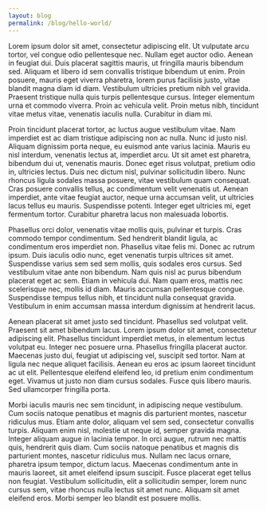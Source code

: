 ```yaml
---
layout: blog
permalink: /blog/hello-world/
---
```


Lorem ipsum dolor sit amet, consectetur adipiscing elit. Ut vulputate arcu tortor, vel congue odio pellentesque nec. Nullam eget auctor odio. Aenean in feugiat dui. Duis placerat sagittis mauris, ut fringilla mauris bibendum sed. Aliquam et libero id sem convallis tristique bibendum ut enim. Proin posuere, mauris eget viverra pharetra, lorem purus facilisis justo, vitae blandit magna diam id diam. Vestibulum ultricies pretium nibh vel gravida. Praesent tristique nulla quis turpis pellentesque cursus. Integer elementum urna et commodo viverra. Proin ac vehicula velit. Proin metus nibh, tincidunt vitae metus vitae, venenatis iaculis nulla. Curabitur in diam mi.

Proin tincidunt placerat tortor, ac luctus augue vestibulum vitae. Nam imperdiet est ac diam tristique adipiscing non ac nulla. Nunc id justo nisl. Aliquam dignissim porta neque, eu euismod ante varius lacinia. Mauris eu nisl interdum, venenatis lectus at, imperdiet arcu. Ut sit amet est pharetra, bibendum dui ut, venenatis mauris. Donec eget risus volutpat, pretium odio in, ultricies lectus. Duis nec dictum nisl, pulvinar sollicitudin libero. Nunc rhoncus ligula sodales massa posuere, vitae vestibulum quam consequat. Cras posuere convallis tellus, ac condimentum velit venenatis ut. Aenean imperdiet, ante vitae feugiat auctor, neque urna accumsan velit, ut ultricies lacus tellus eu mauris. Suspendisse potenti. Integer eget ultricies mi, eget fermentum tortor. Curabitur pharetra lacus non malesuada lobortis.

Phasellus orci dolor, venenatis vitae mollis quis, pulvinar et turpis. Cras commodo tempor condimentum. Sed hendrerit blandit ligula, ac condimentum eros imperdiet non. Phasellus vitae felis mi. Donec ac rutrum ipsum. Duis iaculis odio nunc, eget venenatis turpis ultrices sit amet. Suspendisse varius sem sed sem mollis, quis sodales eros cursus. Sed vestibulum vitae ante non bibendum. Nam quis nisl ac purus bibendum placerat eget ac sem. Etiam in vehicula dui. Nam quam eros, mattis nec scelerisque nec, mollis id diam. Mauris accumsan pellentesque congue. Suspendisse tempus tellus nibh, et tincidunt nulla consequat gravida. Vestibulum in enim accumsan massa interdum dignissim at hendrerit lacus.

Aenean placerat sit amet justo sed tincidunt. Phasellus sed volutpat velit. Praesent sit amet bibendum lacus. Lorem ipsum dolor sit amet, consectetur adipiscing elit. Phasellus tincidunt imperdiet metus, in elementum lectus volutpat eu. Integer nec posuere urna. Phasellus fringilla placerat auctor. Maecenas justo dui, feugiat ut adipiscing vel, suscipit sed tortor. Nam at ligula nec neque aliquet facilisis. Aenean eu eros ac ipsum laoreet tincidunt ac ut elit. Pellentesque eleifend eleifend leo, id pretium enim condimentum eget. Vivamus ut justo non diam cursus sodales. Fusce quis libero mauris. Sed ullamcorper fringilla porta.

Morbi iaculis mauris nec sem tincidunt, in adipiscing neque vestibulum. Cum sociis natoque penatibus et magnis dis parturient montes, nascetur ridiculus mus. Etiam ante dolor, aliquam vel sem sed, consectetur convallis turpis. Aliquam enim nisl, molestie ut neque id, semper gravida magna. Integer aliquam augue in lacinia tempor. In orci augue, rutrum nec mattis quis, hendrerit quis diam. Cum sociis natoque penatibus et magnis dis parturient montes, nascetur ridiculus mus. Nullam nec lacus ornare, pharetra ipsum tempor, dictum lacus. Maecenas condimentum ante in mauris laoreet, sit amet eleifend ipsum suscipit. Fusce placerat eget tellus non feugiat. Vestibulum sollicitudin, elit a sollicitudin semper, lorem nunc cursus sem, vitae rhoncus nulla lectus sit amet nunc. Aliquam sit amet eleifend eros. Morbi semper leo blandit est posuere mollis.
